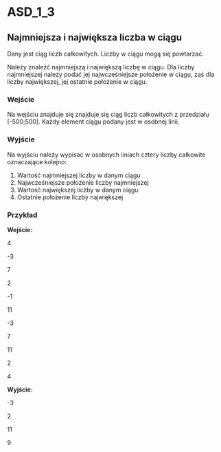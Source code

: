 # ASD_1_3
## Najmniejsza i największa liczba w ciągu

Dany jest ciąg liczb całkowitych. Liczby w ciągu mogą się powtarzać.

Należy znaleźć najmniejszą i największą liczbę w ciągu. Dla liczby najmniejszej należy podać jej najwcześniejsze położenie w ciągu, zaś dla liczby największej, jej ostatnie położenie w ciągu.

### Wejście
Na wejściu znajduje się znajduje się ciąg liczb całkowitych z przedziału [-500;500]. Każdy element ciągu podany jest w osobnej linii.

### Wyjście
Na wyjściu należy wypisać w osobnych liniach cztery liczby całkowite oznaczające kolejno:

1. Wartość najmniejszej liczby w danym ciągu
2. Najwcześniejsze położenie liczby najmniejszej
3. Wartość największej liczby w danym ciągu
4. Ostatnie położenie liczby największej

### Przykład
**Wejście:**

4

-3

7

2

-1

11

-3

7

11

2

4


**Wyjście:**

-3

2

11

9
